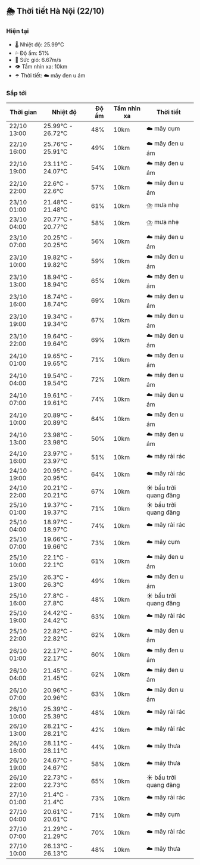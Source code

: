 ## 🌦️ Thời tiết Hà Nội (22/10)

### Hiện tại

- 🌡️ Nhiệt độ: 25.99℃
- 💦 Độ ẩm: 51%
- 💨 Sức gió: 6.67m/s
- 👁️ Tầm nhìn xa: 10km
- ☂️ Thời tiết: ☁️ mây đen u ám

### Sắp tới

| Thời gian | Nhiệt độ | Độ ẩm | Tầm nhìn xa | Thời tiết |
| --- | --- | --- | --- | --- |
| 22/10 13:00 | 25.99℃ - 26.72℃ | 48% | 10km | ☁️ mây cụm |
| 22/10 16:00 | 25.76℃ - 25.91℃ | 49% | 10km | ☁️ mây đen u ám |
| 22/10 19:00 | 23.11℃ - 24.07℃ | 54% | 10km | ☁️ mây đen u ám |
| 22/10 22:00 | 22.6℃ - 22.6℃ | 57% | 10km | ☁️ mây đen u ám |
| 23/10 01:00 | 21.48℃ - 21.48℃ | 61% | 10km | ⛈️ mưa nhẹ |
| 23/10 04:00 | 20.77℃ - 20.77℃ | 58% | 10km | ⛈️ mưa nhẹ |
| 23/10 07:00 | 20.25℃ - 20.25℃ | 56% | 10km | ☁️ mây đen u ám |
| 23/10 10:00 | 19.82℃ - 19.82℃ | 59% | 10km | ☁️ mây đen u ám |
| 23/10 13:00 | 18.94℃ - 18.94℃ | 65% | 10km | ☁️ mây đen u ám |
| 23/10 16:00 | 18.74℃ - 18.74℃ | 69% | 10km | ☁️ mây đen u ám |
| 23/10 19:00 | 19.34℃ - 19.34℃ | 67% | 10km | ☁️ mây đen u ám |
| 23/10 22:00 | 19.64℃ - 19.64℃ | 69% | 10km | ☁️ mây đen u ám |
| 24/10 01:00 | 19.65℃ - 19.65℃ | 71% | 10km | ☁️ mây đen u ám |
| 24/10 04:00 | 19.54℃ - 19.54℃ | 72% | 10km | ☁️ mây đen u ám |
| 24/10 07:00 | 19.61℃ - 19.61℃ | 74% | 10km | ☁️ mây đen u ám |
| 24/10 10:00 | 20.89℃ - 20.89℃ | 64% | 10km | ☁️ mây đen u ám |
| 24/10 13:00 | 23.98℃ - 23.98℃ | 50% | 10km | ☁️ mây đen u ám |
| 24/10 16:00 | 23.97℃ - 23.97℃ | 51% | 10km | ☁️ mây rải rác |
| 24/10 19:00 | 20.95℃ - 20.95℃ | 64% | 10km | ☁️ mây rải rác |
| 24/10 22:00 | 20.21℃ - 20.21℃ | 67% | 10km | ☀️ bầu trời quang đãng |
| 25/10 01:00 | 19.37℃ - 19.37℃ | 71% | 10km | ☀️ bầu trời quang đãng |
| 25/10 04:00 | 18.97℃ - 18.97℃ | 74% | 10km | ☁️ mây rải rác |
| 25/10 07:00 | 19.66℃ - 19.66℃ | 73% | 10km | ☁️ mây cụm |
| 25/10 10:00 | 22.1℃ - 22.1℃ | 61% | 10km | ☁️ mây đen u ám |
| 25/10 13:00 | 26.3℃ - 26.3℃ | 49% | 10km | ☁️ mây đen u ám |
| 25/10 16:00 | 27.8℃ - 27.8℃ | 48% | 10km | ☀️ bầu trời quang đãng |
| 25/10 19:00 | 24.42℃ - 24.42℃ | 63% | 10km | ☁️ mây rải rác |
| 25/10 22:00 | 22.82℃ - 22.82℃ | 62% | 10km | ☁️ mây đen u ám |
| 26/10 01:00 | 22.17℃ - 22.17℃ | 60% | 10km | ☁️ mây đen u ám |
| 26/10 04:00 | 21.45℃ - 21.45℃ | 62% | 10km | ☁️ mây đen u ám |
| 26/10 07:00 | 20.96℃ - 20.96℃ | 63% | 10km | ☁️ mây đen u ám |
| 26/10 10:00 | 25.39℃ - 25.39℃ | 48% | 10km | ☁️ mây rải rác |
| 26/10 13:00 | 28.21℃ - 28.21℃ | 42% | 10km | ☁️ mây rải rác |
| 26/10 16:00 | 28.11℃ - 28.11℃ | 44% | 10km | ☁️ mây thưa |
| 26/10 19:00 | 24.67℃ - 24.67℃ | 58% | 10km | ☁️ mây thưa |
| 26/10 22:00 | 22.73℃ - 22.73℃ | 65% | 10km | ☀️ bầu trời quang đãng |
| 27/10 01:00 | 21.4℃ - 21.4℃ | 73% | 10km | ☁️ mây rải rác |
| 27/10 04:00 | 20.61℃ - 20.61℃ | 71% | 10km | ☁️ mây cụm |
| 27/10 07:00 | 21.29℃ - 21.29℃ | 70% | 10km | ☁️ mây rải rác |
| 27/10 10:00 | 26.13℃ - 26.13℃ | 48% | 10km | ☁️ mây thưa |
